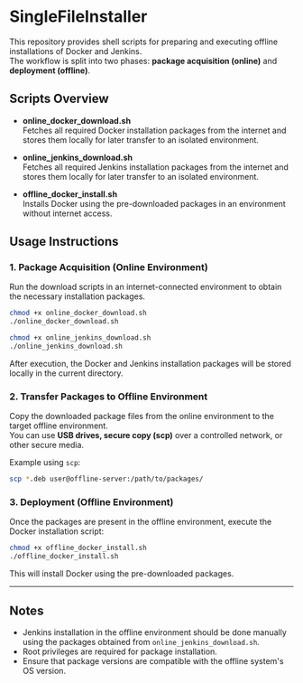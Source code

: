 # SingleFileInstaller

This repository provides shell scripts for preparing and executing offline installations of Docker and Jenkins.  
The workflow is split into two phases: **package acquisition (online)** and **deployment (offline)**.

## Scripts Overview

- **online_docker_download.sh**  
  Fetches all required Docker installation packages from the internet and stores them locally for later transfer to an isolated environment.

- **online_jenkins_download.sh**  
  Fetches all required Jenkins installation packages from the internet and stores them locally for later transfer to an isolated environment.

- **offline_docker_install.sh**  
  Installs Docker using the pre-downloaded packages in an environment without internet access.

## Usage Instructions

### 1. Package Acquisition (Online Environment)
Run the download scripts in an internet-connected environment to obtain the necessary installation packages.

```bash
chmod +x online_docker_download.sh
./online_docker_download.sh

chmod +x online_jenkins_download.sh
./online_jenkins_download.sh
```

After execution, the Docker and Jenkins installation packages will be stored locally in the current directory.

### 2. Transfer Packages to Offline Environment
Copy the downloaded package files from the online environment to the target offline environment.  
You can use **USB drives, secure copy (scp)** over a controlled network, or other secure media.

Example using `scp`:
```bash
scp *.deb user@offline-server:/path/to/packages/
```

### 3. Deployment (Offline Environment)
Once the packages are present in the offline environment, execute the Docker installation script:

```bash
chmod +x offline_docker_install.sh
./offline_docker_install.sh
```

This will install Docker using the pre-downloaded packages.

---

## Notes
- Jenkins installation in the offline environment should be done manually using the packages obtained from `online_jenkins_download.sh`.
- Root privileges are required for package installation.
- Ensure that package versions are compatible with the offline system's OS version.
